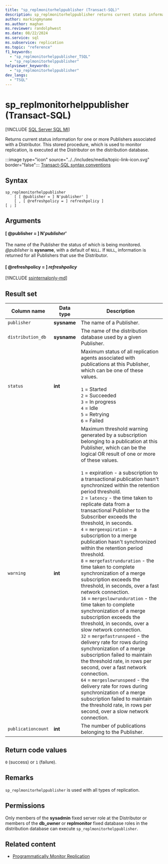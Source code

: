 ```yaml
---
title: "sp_replmonitorhelppublisher (Transact-SQL)"
description: sp_replmonitorhelppublisher returns current status information for one or more Publishers associated with a Distributor.
author: markingmyname
ms.author: maghan
ms.reviewer: randolphwest
ms.date: 08/22/2024
ms.service: sql
ms.subservice: replication
ms.topic: "reference"
f1_keywords:
  - "sp_replmonitorhelppublisher_TSQL"
  - "sp_replmonitorhelppublisher"
helpviewer_keywords:
  - "sp_replmonitorhelppublisher"
dev_langs:
  - "TSQL"
---
```

# sp_replmonitorhelppublisher (Transact-SQL)

[!INCLUDE [SQL Server SQL MI](../../includes/applies-to-version/sql-asdbmi.md)]

Returns current status information for one or more Publishers associated with a Distributor. This stored procedure, which is used to monitor replication, is executed at the Distributor on the distribution database.

:::image type="icon" source="../../includes/media/topic-link-icon.svg" border="false"::: [Transact-SQL syntax conventions](../../t-sql/language-elements/transact-sql-syntax-conventions-transact-sql.md)

## Syntax

```syntaxsql
sp_replmonitorhelppublisher
    [ [ @publisher = ] N'publisher' ]
    [ , [ @refreshpolicy = ] refreshpolicy ]
[ ; ]
```

## Arguments

#### [ @publisher = ] N'*publisher*'

The name of the Publisher the status of which is being monitored. *@publisher* is **sysname**, with a default of `NULL`. If `NULL`, information is returned for all Publishers that use the Distributor.

#### [ @refreshpolicy = ] *refreshpolicy*

[!INCLUDE [ssinternalonly-md](../../includes/ssinternalonly-md.md)]

## Result set

| Column name | Data type | Description |
| --- | --- | --- |
| `publisher` | **sysname** | The name of a Publisher. |
| `distribution_db` | **sysname** | The name of the distribution database used by a given Publisher. |
| `status` | **int** | Maximum status of all replication agents associated with publications at this Publisher, which can be one of these values.<br /><br />`1` = Started<br />`2` = Succeeded<br />`3` = In progress<br />`4` = Idle<br />`5` = Retrying<br />`6` = Failed |
| `warning` | **int** | Maximum threshold warning generated by a subscription belonging to a publication at this Publisher, which can be the logical OR result of one or more of these values.<br /><br />`1` = expiration - a subscription to a transactional publication hasn't synchronized within the retention period threshold.<br />`2` = `latency` - the time taken to replicate data from a transactional Publisher to the Subscriber exceeds the threshold, in seconds.<br />`4` = `mergeexpiration` - a subscription to a merge publication hasn't synchronized within the retention period threshold.<br />`8` = `mergefastrunduration` - the time taken to complete synchronization of a merge subscription exceeds the threshold, in seconds, over a fast network connection.<br />`16` = `mergeslowrunduration` - the time taken to complete synchronization of a merge subscription exceeds the threshold, in seconds, over a slow network connection.<br />`32` = `mergefastrunspeed` - the delivery rate for rows during synchronization of a merge subscription failed to maintain the threshold rate, in rows per second, over a fast network connection.<br />`64` = `mergeslowrunspeed` - the delivery rate for rows during synchronization of a merge subscription failed to maintain the threshold rate, in rows per second, over a slow network connection. |
| `publicationcount` | **int** | The number of publications belonging to the Publisher. |

## Return code values

`0` (success) or `1` (failure).

## Remarks

`sp_replmonitorhelppublisher` is used with all types of replication.

## Permissions

Only members of the **sysadmin** fixed server role at the Distributor or members of the **db_owner** or **replmonitor** fixed database roles in the distribution database can execute `sp_replmonitorhelppublisher`.

## Related content

- [Programmatically Monitor Replication](../replication/monitor/programmatically-monitor-replication.md)
